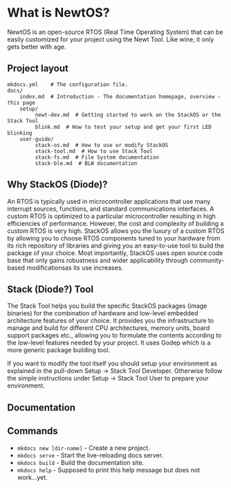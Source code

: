 # What is NewtOS? 

NewtOS is an open-source RTOS (Real Time Operating System) that can be easily customized for your project using the Newt Tool. Like wine, it only gets better with age.

## Project layout

    mkdocs.yml    # The configuration file.
    docs/
        index.md  # Introduction - The documentation homepage, overview - this page
        setup/
             newt-dev.md  # Getting started to work on the StackOS or the Stack Tool
             blink.md  # How to test your setup and get your first LED blinking
        user-guide/
             stack-os.md  # How to use or modify StackOS
             stack-tool.md  # How to use Stack Tool
             stack-fs.md  # File System documentation
             stack-ble.md  # BLW documentation

## Why StackOS (Diode)?

An RTOS is typically used in microcontroller applications that use many interrupt sources, functions, and standard communications interfaces. A custom RTOS is optimized to a particular microcontroller resulting in high efficiencies of performance. However, the cost and complexity of building a custom RTOS is very high. StackOS allows you the luxury of a custom RTOS by allowing you to choose RTOS components tuned to your hardware from its rich repository of libraries and giving you an easy-to-use tool to build the package of your choice. Most importantly, StackOS uses open source code base that only gains robustness and wider applicability through community-based modificationsas its use increases.   

## Stack (Diode?) Tool

The Stack Tool helps you build the specific StackOS packages (image binaries) for the combination of hardware and low-level embedded architecture features of your choice. It provides you the infrastructure to manage and build for different CPU architectures, memory units, board support packages etc., allowing you to formulate the contents according to the low-level features needed by your project. It uses Godep which is a more generic package building tool.

If you want to modify the tool itself you should setup your environment as explained in the pull-down Setup -> Stack Tool Developer. Otherwise follow the simple instructions under Setup -> Stack Tool User to prepare your environment.

## Documentation


## Commands

* `mkdocs new [dir-name]` - Create a new project.
* `mkdocs serve` - Start the live-reloading docs server.
* `mkdocs build` - Build the documentation site.
* `mkdocs help` - Supposed to print this help message but does not work...yet.






